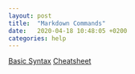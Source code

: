 ```yaml
---
layout: post
title:  "Markdown Commands"
date:   2020-04-18 10:48:05 +0200
categories: help
---
```


[Basic Syntax](https://www.markdownguide.org/basic-syntax/)
[Cheatsheet](https://github.com/adam-p/markdown-here/wiki/Markdown-Cheatsheet)

